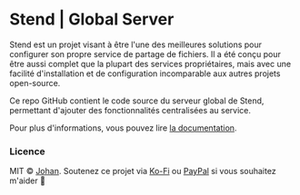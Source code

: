 # Stend | Global Server

Stend est un projet visant à être l'une des meilleures solutions pour configurer son propre service de partage de fichiers. Il a été conçu pour être aussi complet que la plupart des services propriétaires, mais avec une facilité d'installation et de configuration incomparable aux autres projets open-source.

Ce repo GitHub contient le code source du serveur global de Stend, permettant d'ajouter des fonctionnalités centralisées au service.

Pour plus d'informations, vous pouvez lire [la documentation](https://stend.johanstick.fr/globalserver-docs/intro).

### Licence

MIT © [Johan](https://johanstick.fr). Soutenez ce projet via [Ko-Fi](https://ko-fi.com/johan_stickman) ou [PayPal](https://paypal.me/moipastoii) si vous souhaitez m'aider 💙